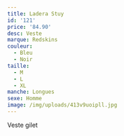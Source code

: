 ```yaml
---
title: Ladera Stuy
id: '121'
price: '84.90'
desc: Veste
marque: Redskins
couleur:
  - Bleu
  - Noir
taille:
  - M
  - L
  - XL
manche: Longues
sexe: Homme
image: /img/uploads/413v9uoipll.jpg
---
```

Veste gilet
